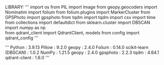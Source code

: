 LIBRARY:
    ''' import os
        from PIL import Image
        from geopy.geocoders import Nominatim
        import folium
        from folium.plugins import MarkerCluster
        from GPSPhoto import gpsphoto
        from tqdm import tqdm
        import csv
        import time
        from collections import defaultdict
        from sklearn.cluster import DBSCAN
        import numpy as np   
        from qdrant_client import QdrantClient, models
        from config import qdrant_config
     '''

'''
Python : 3.9.13 
Pillow : 9.2.0
geopy : 2.4.0
Folium : 0.14.0
scikit-learn (DBSCAN) : 1.0.2
NumPy : 1.21.5
geopy : 2.4.0
gpsphoto : 2.2.3
tqdm : 4.64.1
qdrant-client : 1.6.0
'''

